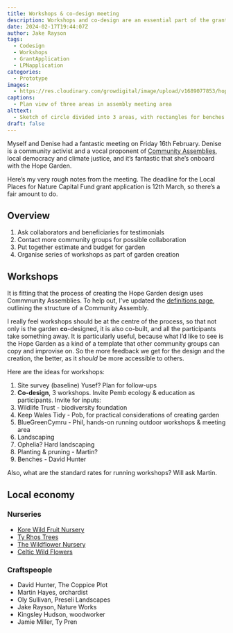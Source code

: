 ```yaml
---
title: Workshops & co-design meeting
description: Workshops and co-design are an essential part of the grant application 
date: 2024-02-17T19:44:07Z
author: Jake Rayson
tags: 
  - Codesign
  - Workshops
  - GrantApplication
  - LPNapplication
categories: 
  - Prototype
images: 
  - https://res.cloudinary.com/growdigital/image/upload/v1689077853/hope/benches-sketch-230712.jpg
captions: 
  - Plan view of three areas in assembly meeting area
alttext: 
  - Sketch of circle divided into 3 areas, with rectangles for benches
draft: false
---
```


Myself and Denise had a fantastic meeting on Friday 16th February. Denise is a community activist and a vocal proponent of [Community Assemblies](https://hopegarden.uk/definitions/#1-community-assembly), local democracy and climate justice, and it’s fantastic that she’s onboard with the Hope Garden.

Here’s my very rough notes from the meeting. The deadline for the Local Places for Nature Capital Fund grant application is 12th March, so there’s a fair amount to do. 

## Overview

1. Ask collaborators and beneficiaries for testimonials
2. Contact more community groups for possible collaboration
3. Put together estimate and budget for garden
4. Organise series of workshops as part of garden creation

## Workshops

It is fitting that the process of creating the Hope Garden design uses Commmunity Assemblies. To help out, I’ve updated the [definitions page](/definitions), outlining the structure of a Community Assembly.

I really feel workshops should be at the centre of the process, so that not only is the garden **co**-designed, it is also co-built, and all the participants take something away. It is particularly useful, because what I’d like to see is the Hope Garden as a kind of a template that other community groups can copy and improvise on. So the more feedback we get for the design and the creation, the better, as it _should_ be more accessible to others.

Here are the ideas for workshops:

1. Site survey (baseline) Yusef? Plan for follow-ups
2. **Co-design**, 3 workshops. Invite Pemb ecology & education as participants. Invite for inputs:
  1. Wildlife Trust - biodiversity foundation
  2. Keep Wales Tidy - Pob, for practical considerations of creating garden
  3. BlueGreenCymru - Phil, hands-on running outdoor workshops & meeting area
2. Landscaping
  1. Ophelia? Hard landscaping
  2. Planting & pruning - Martin?
  3. Benches - David Hunter

Also, what are the standard rates for running workshops? Will ask Martin.

## Local economy

### Nurseries

* [Kore Wild Fruit Nursery](https://www.korewildfruitnursery.co.uk/)
* [Ty Rhos Trees](https://tyrhostrees.wordpress.com/)
* [The Wildflower Nursery](https://www.thewildflowernursery.co.uk)
* [Celtic Wild Flowers](https://celticwildflowers.co.uk/)

### Craftspeople

* David Hunter, The Coppice Plot
* Martin Hayes, orchardist
* Oly Sullivan, Preseli Landscapes
* Jake Rayson, Nature Works
* Kingsley Hudson, woodworker
* Jamie Miller, Ty Pren
